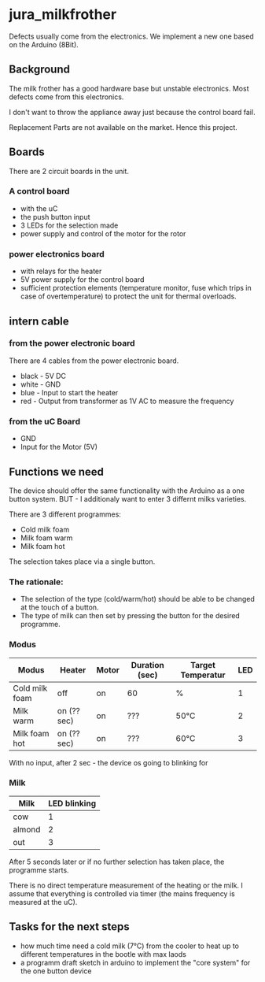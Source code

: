 # jura_milkfrother
Defects usually come from the electronics. We implement a new one based on the Arduino (8Bit).

## Background
The milk frother has a good hardware base but unstable electronics. Most defects come from this electronics.

I don't want to throw the appliance away just because the control board fail. 

Replacement Parts are not available on the market. Hence this project.

## Boards
There are 2 circuit boards in the unit. 

### A control board 
- with the uC 
- the push button input 
- 3 LEDs for the selection made
- power supply and control of the motor for the rotor

### power electronics board
- with relays for the heater 
- 5V power supply for the control board
- sufficient protection elements (temperature monitor, fuse which trips in case of overtemperature) to protect the unit for thermal overloads.

## intern cable
### from the power electronic board 
There are 4 cables from the power electronic board.

- black - 5V DC
- white - GND
- blue - Input to start the heater
- red - Output from transformer as 1V AC to measure the frequency

### from the uC Board
- GND
- Input for the Motor (5V)

## Functions we need
The device should offer the same functionality with the Arduino as a one button system.  BUT - I additionaly want to enter 3 differnt milks varieties. 

There are 3 different programmes:

- Cold milk foam
- Milk foam warm
- Milk foam hot

The selection takes place via a single button.

### The rationale:
- The selection of the type (cold/warm/hot) should be able to be changed at the touch of a button. 
- The type of milk can then set by pressing the button for the desired programme. 



### Modus
| Modus  | Heater | Motor  | Duration (sec) | Target Temperatur | LED |
| ------------- | ------------- | ------------- | ------------- | ------------- | ------------- |
| Cold milk foam  | off  | on  | 60  | % | 1 |
| Milk warm  | on (?? sec)  | on  | ???  | 50°C | 2 |
| Milk foam hot  | on (?? sec)  | on  | ???  | 60°C | 3 |

With no input, after 2 sec - the device os going to blinking for 

### Milk 
| Milk  | LED blinking |
| ------------- | ------------- |
| cow | 1 | 
| almond | 2 |
| out | 3 |

After 5 seconds later or if no further selection has taken place, the programme starts.

There is no direct temperature measurement of the heating or the milk. 
I assume that everything is controlled via timer (the mains frequency is measured at the uC).

## Tasks for the next steps
- how much time need a cold milk (7°C) from the cooler to heat up to different temperatures in the bootle with max laods
- a programm draft sketch in arduino to implement the "core system" for the one button device
